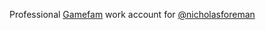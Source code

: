 Professional [Gamefam](https://gamefam.com) work account for [@nicholasforeman](https://github.com/nicholasforeman)
